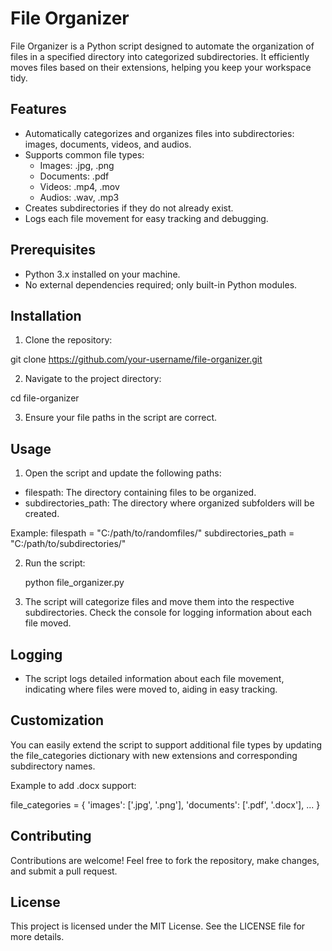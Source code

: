 # File Organizer

File Organizer is a Python script designed to automate the organization of files in a specified directory into categorized subdirectories. It efficiently moves files based on their extensions, helping you keep your workspace tidy.

## Features
- Automatically categorizes and organizes files into subdirectories: images, documents, videos, and audios.
- Supports common file types:
  - Images: .jpg, .png
  - Documents: .pdf
  - Videos: .mp4, .mov
  - Audios: .wav, .mp3
- Creates subdirectories if they do not already exist.
- Logs each file movement for easy tracking and debugging.

## Prerequisites
- Python 3.x installed on your machine.
- No external dependencies required; only built-in Python modules.

## Installation
1. Clone the repository:

git clone https://github.com/your-username/file-organizer.git

2. Navigate to the project directory:

cd file-organizer

3. Ensure your file paths in the script are correct.

## Usage
1. Open the script and update the following paths:
- filespath: The directory containing files to be organized.
- subdirectories_path: The directory where organized subfolders will be created.

Example:
filespath = "C:/path/to/randomfiles/" subdirectories_path = "C:/path/to/subdirectories/"

2. Run the script:
   
   python file_organizer.py

3. The script will categorize files and move them into the respective subdirectories. Check the console for logging information about each file moved.

## Logging
- The script logs detailed information about each file movement, indicating where files were moved to, aiding in easy tracking.

## Customization
You can easily extend the script to support additional file types by updating the file_categories dictionary with new extensions and corresponding subdirectory names.

Example to add .docx support:

file_categories = { 'images': ['.jpg', '.png'], 'documents': ['.pdf', '.docx'], ... }


## Contributing
Contributions are welcome! Feel free to fork the repository, make changes, and submit a pull request.

## License
This project is licensed under the MIT License. See the LICENSE file for more details.

